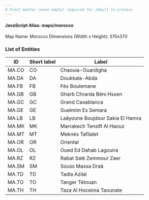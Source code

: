 ```yaml
---
# Front matter (even empty) required for Jekyll to process
---
```


#### JavaScript Alias: maps/morocco

Map Name: Morocco
Dimensions (Width x Height): 370x370





### List of Entities

ID | Short label | Label
---|---|---|
MA.CO|CO|Chaouia-Ouardigha
MA.DA|DA|Doukkala-Abda
MA.FB|FB|Fès Boulemane
MA.GB|GB|Gharb Chrarda Béni Hssen
MA.GC|GC|Grand Casablanca
MA.GE|GE|Guelmim Es Semara
MA.LB|LB|Laâyoune Boujdour Sakia El Hamra
MA.MK|MK|Marrakech Tensift Al Haouz
MA.MT|MT|Meknès Tafilalet
MA.OR|OR|Oriental
MA.OL|OL|Oued Ed Dahab Lagouira
MA.RZ|RZ|Rabat Salé Zemmour Zaer
MA.SM|SM|Souss Massa Draâ
MA.TD|TD|Tadla Azilal
MA.TO|TO|Tanger Tétouan
MA.TH|TH|Taza Al Hoceima Taounate


